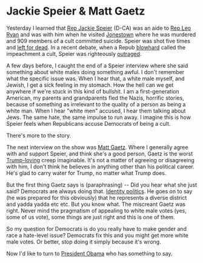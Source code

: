 # Jackie Speier & Matt Gaetz
Yesterday I learned that <a href="https://en.wikipedia.org/wiki/Jackie_Speier">Rep Jackie Speier</a> (D-CA) was an aide to <a href="https://en.wikipedia.org/wiki/Leo_Ryan">Rep Leo Ryan</a> and was with him when he visited <a href="https://en.wikipedia.org/wiki/Jonestown">Jonestown</a> where he was murdered and 909 members of a cult committed suicide. Speier was shot five times and <a href="https://www.rollcall.com/news/jonestown-murders-jackie-speier-37-years">left for dead</a>. In a recent debate, when a Repub <a href="https://www.foxnews.com/media/rep-nunes-compares-house-democrats-impeachment-investigation-to-a-cult-says-media-is-also-a-cult">blowhard</a> called the impeachment a cult, Speier was righteously <a href="https://thehill.com/homenews/house/468298-congresswoman-who-survived-jonestown-blasts-nunes-for-calling-impeachment">outraged</a>. 

A few days before, I caught the end of a Speier interview where she said something about white males doing something awful. I don't remember what the specific issue was. When I hear that, a white male myself, and Jewish, I get a sick feeling in my stomach. How the hell can we get anywhere if we're stuck in this kind of bullshit. I am a first-generation American, my parents and grandparents fled the Nazis, horrific stories, because of something as irrelevant to the quality of a person as being a white man. When I hear "white men" accused, I hear them talking about Jews. The same hate, the same impulse to run away. I imagine this is how Speier feels when Republicans accuse Democrats of being a cult.

There's more to the story.

The next interview on the show was <a href="https://en.wikipedia.org/wiki/Matt_Gaetz">Matt Gaetz</a>. Where I generally agree with and support Speier, and think she's a good person, Gaetz is the worst <a href="http://scripting.com/images/2019/11/01/gaetzAndTrump.png">Trump-loving</a> creep imaginable. It's not a matter of agreeing or disagreeing with him, I don't think he believes in anything other than his political career. He's glad to carry water for Trump, no matter what Trump does. 

But the first thing Gaetz says is (paraphrasing) -- Did you hear what she just said? Democrats are always doing that. <a href="https://en.wikipedia.org/wiki/Identity_politics">Identity politics</a>. He goes on to say (he was prepared for this obviously) that he represents a diverse district and yadda yadda etc etc. But you know what. The miscreant Gaetz was right. Never mind the pragmatism of appealing to white male votes (yes, some of us vote), some things are just right and this is one of them. 

So my question for Democrats is do you really have to make gender and race a hate-level issue?  Democrats fix this and you might get more white male votes. Or better, stop doing it simply because it's wrong. 

Now I'd like to turn to <a href="https://www.youtube.com/watch?v=qaHLd8de6nM">President Obama</a> who has something to say. 

